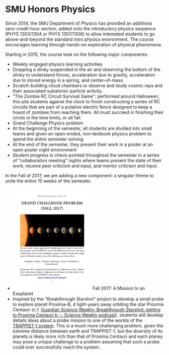 # SMU Honors Physics

Since 2014, the SMU Department of Physics has provided an additiona zero-credit-hour section, added onto the introductory physics sequence (PHYS 1303/1304 or PHYS 1307/1308) to allow interested students to go above-and-beyond the standard intro physics environment. The course encourages learning through hands-on exploration of physical phenomena.

Starting in 2015, the course took on the following major components:

* Weekly engaged physics learning activities
 * Dropping a slinky suspended in the air and observing the bottom of the slinky to understand forces, acceleration due to gravity, acceleration due to stored energy in a spring, and center-of-mass.
 * Scratch-building cloud chambers to observe and study cosmic rays and their associated subatomic particle activity.
 * "The Zombie RC Circuit Survival Game": performed around Halloween, this pits students against the clock to finish constructing a series of RC circuits that are part of a putative electric fence designed to keep a hoard of zombies from reaching them. All must succeed in finishing their circits in the time limits, or all fail.
* Grand Challenge Physics problem
 * At the beginning of the semester, all students are divided into small teams and given an open-ended, non-textbook physics problem to spend the entire semester solving.
 * At the end of the semester, they present their work in a poster at an open poster night environment
 * Student progress is check-pointed throughout the semester in a series of "collaboration meeting" nights where teams present the state of their work, receive peer criticism and input, and mentor criticism and input.

In the Fall of 2017, we are adding a new component: a singular theme to unite the entire 15 weeks of the semester.

* ![Page describing the fall 2017 grand challenge problem](images/Fall2016-GrandChallenge_thumbnail.png "Fall 2017 exoplanet grand challenge problem") Fall 2017: A Mission to an Exoplanet
 * Inspired by the "Breakthrough Starshot" project to develop a small probe to explore planet Proxima-B, 4 light-years away orbiting the star Proxima Centauri (c.f. [Guardian Science Weekly: Breakthrough Starshot: getting to Proxima Centauri b -- Science Weekly podcast](https://www.theguardian.com/science/audio/2017/apr/20/breakthrough-starshot-getting-to-proxima-centauri-b-science-weekly-podcast)), students will develop details ideas about a probe mission to one of the worlds of the [TRAPPIST-1 system](https://exoplanets.nasa.gov/trappist1/). This is a much more challenging problem, given the extreme distance between earth and TRAPPIST-1, but the diversity of its planets is likely more rich than that of Proxima Centauri and each planey may pose a unique challenge to a problem assuming that such a probe could ever successfully reach the system.
